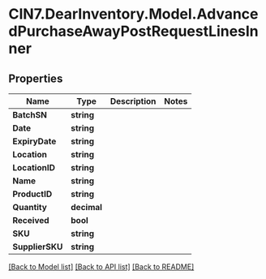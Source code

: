 # CIN7.DearInventory.Model.AdvancedPurchaseAwayPostRequestLinesInner

## Properties

| Name            | Type        | Description | Notes |
| --------------- | ----------- | ----------- | ----- |
| **BatchSN**     | **string**  |             |
| **Date**        | **string**  |             |
| **ExpiryDate**  | **string**  |             |
| **Location**    | **string**  |             |
| **LocationID**  | **string**  |             |
| **Name**        | **string**  |             |
| **ProductID**   | **string**  |             |
| **Quantity**    | **decimal** |             |
| **Received**    | **bool**    |             |
| **SKU**         | **string**  |             |
| **SupplierSKU** | **string**  |             |

[[Back to Model list]](../README.md#documentation-for-models) [[Back to API list]](../README.md#documentation-for-api-endpoints) [[Back to README]](../README.md)
